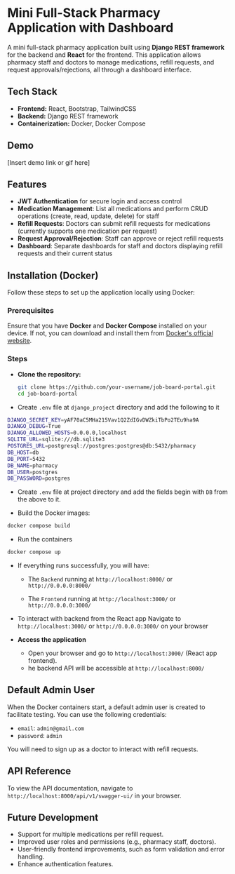 # Mini Full-Stack Pharmacy Application with Dashboard

A mini full-stack pharmacy application built using **Django REST framework** for the backend and **React** for the frontend. This application allows pharmacy staff and doctors to manage medications, refill requests, and request approvals/rejections, all through a dashboard interface.

## Tech Stack

- **Frontend:** React, Bootstrap, TailwindCSS
- **Backend:** Django REST framework
- **Containerization:** Docker, Docker Compose

## Demo

[Insert demo link or gif here]

## Features

- **JWT Authentication** for secure login and access control
- **Medication Management**: List all medications and perform CRUD operations (create, read, update, delete) for staff
- **Refill Requests**: Doctors can submit refill requests for medications (currently supports one medication per request)
- **Request Approval/Rejection**: Staff can approve or reject refill requests
- **Dashboard**: Separate dashboards for staff and doctors displaying refill requests and their current status

## Installation (Docker)

Follow these steps to set up the application locally using Docker:

### Prerequisites

Ensure that you have **Docker** and **Docker Compose** installed on your device. If not, you can download and install them from [Docker's official website](https://www.docker.com/get-started).

### Steps

- **Clone the repository:**

  ```bash
  git clone https://github.com/your-username/job-board-portal.git
  cd job-board-portal

  ```

- Create `.env` file at `django_project` directory and add the following to it

```bash
DJANGO_SECRET_KEY=yAF70aC5MHa215Vav1Q2ZdIGvDWZkiTbPo2TEu9ha9A
DJANGO_DEBUG=True
DJANGO_ALLOWED_HOSTS=0.0.0.0,localhost
SQLITE_URL=sqlite:///db.sqlite3
POSTGRES_URL=postgresql://postgres:postgres@db:5432/pharmacy
DB_HOST=db
DB_PORT=5432
DB_NAME=pharmacy
DB_USER=postgres
DB_PASSWORD=postgres
```

- Create `.env` file at project directory and add the fields begin with `DB` from the above to it.

- Build the Docker images:

```bash
docker compose build
```

- Run the containers

```bash
docker compose up
```

- If everything runs successfully, you will have:

  - The `Backend` running at `http://localhost:8000/` or `http://0.0.0.0:8000/`

  - The `Frontend` running at `http://localhost:3000/` or `http://0.0.0.0:3000/`

- To interact with backend from the React app Navigate to `http://localhost:3000/` or `http://0.0.0.0:3000/` on your browser

- **Access the application**
  - Open your browser and go to `http://localhost:3000/` (React app frontend).
  - he backend API will be accessible at `http://localhost:8000/`

## Default Admin User

When the Docker containers start, a default admin user is created to facilitate testing. You can use the following credentials:

- `email`: `admin@gmail.com`
- `password`: `admin`

You will need to sign up as a doctor to interact with refill requests.

## API Reference

To view the API documentation, navigate to `http://localhost:8000/api/v1/swagger-ui/` in your browser.

## Future Development

- Support for multiple medications per refill request.
- Improved user roles and permissions (e.g., pharmacy staff, doctors).
- User-friendly frontend improvements, such as form validation and error handling.
- Enhance authentication features.
